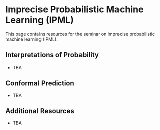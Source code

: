 # Imprecise Probabilistic Machine Learning (IPML)

This page contains resources for the seminar on imprecise probabilistic machine learning (IPML).

## Interpretations of Probability

- TBA

## Conformal Prediction

- TBA

## Additional Resources

- TBA
